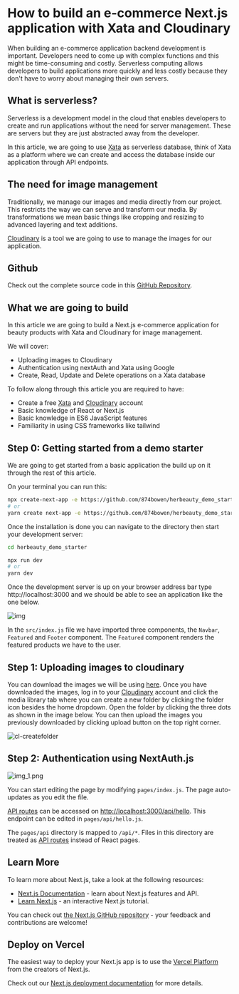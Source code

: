 # How to build an e-commerce Next.js application with Xata and Cloudinary
When building an e-commerce application backend development is important. Developers need to come up with complex functions and this might be time-consuming and costly. Serverless computing allows developers to build applications more quickly and less costly because they don't have to worry about managing their own servers.

## What is serverless?
Serverless is a development model in the cloud that enables developers to create and run applications without the need for server management. These are servers but they are just abstracted away from the developer.

In this article, we are going to use [Xata](https://xata.io/) as serverless database, think of Xata as a platform where we can create and access the database inside our application through API endpoints. 

## The need for image management

Traditionally, we manage our images and media directly from our project. This restricts the way we can serve and transform our media. By transformations we mean basic things like cropping and resizing to advanced layering and text additions.

[Cloudinary](https://cloudinary.com/) is a tool we are going to use to manage the images for our application.

## Github

Check out the complete source code in this  [GitHub Repository](https://github.com/874bowen/herbeauty).


## What we are going to build
In this article we are going to build a Next.js e-commerce application for beauty products with Xata and Cloudinary for image management. 

We will cover:
- Uploading images to Cloudinary
- Authentication using nextAuth and Xata using Google
- Create, Read, Update and Delete operations on a Xata database

To follow along through this article you are required to have:

- Create a free [Xata](https://xata.io/) and [Cloudinary](https://cloudinary.com/) account
- Basic knowledge of React or Next.js
- Basic knowledge in ES6 JavaScript features
- Familiarity in using CSS frameworks like tailwind 


## Step 0: Getting started from a demo starter

We are going to get started from a basic application the build up on it through the rest of this article.

On your terminal you can run this:

```bash
npx create-next-app -e https://github.com/874bowen/herbeauty_demo_starter
# or 
yarn create next-app -e https://github.com/874bowen/herbeauty_demo_starter
```
Once the installation is done you can navigate to the directory then start your development server:

```bash
cd herbeauty_demo_starter

npx run dev
# or
yarn dev

```
Once the development server is up on your browser address bar type http://localhost:3000 and we should be able to see an application like the one below.

![img](https://res.cloudinary.com/bowenivan/image/upload/c_scale,h_840,q_auto:best,w_1440/v1670145998/Articles/herbeauty/demo_ss_xzv5v2.png)

In the `src/index.js` file we have imported three components, the `Navbar`, `Featured` and `Footer` component. The `Featured` component renders the featured products we have to the user.


## Step 1: Uploading images to cloudinary

You can download the images we will be using [here](https://collection.cloudinary.com/bowenivan/f98fd40280ed3113c0bf0e094a7ceb9a). Once you have downloaded the images, log in to your   [Cloudinary](https://cloudinary.com/) account and click the media library tab where you can create a new folder by clicking the folder icon besides the home dropdown. 
Open the folder by clicking the three dots as shown in the image below. You can then upload the images you previously downloaded by clicking upload button on the top right corner.

![cl-createfolder](https://res.cloudinary.com/bowenivan/image/upload/c_scale,h_840,q_auto:best,w_1440/v1670153679/Articles/herbeauty/cl-folder_s50e9c.png)

## Step 2: Authentication using NextAuth.js  



![img_1.png](https://res.cloudinary.com/bowenivan/image/upload/c_scale,h_840,q_auto:best,w_1440/v1669032197/bowen-uploads/herbeauty_db_schema_jdm4s0.png)

You can start editing the page by modifying `pages/index.js`. The page auto-updates as you edit the file.

[API routes](https://nextjs.org/docs/api-routes/introduction) can be accessed on [http://localhost:3000/api/hello](http://localhost:3000/api/hello). This endpoint can be edited in `pages/api/hello.js`.

The `pages/api` directory is mapped to `/api/*`. Files in this directory are treated as [API routes](https://nextjs.org/docs/api-routes/introduction) instead of React pages.

## Learn More

To learn more about Next.js, take a look at the following resources:

- [Next.js Documentation](https://nextjs.org/docs) - learn about Next.js features and API.
- [Learn Next.js](https://nextjs.org/learn) - an interactive Next.js tutorial.

You can check out [the Next.js GitHub repository](https://github.com/vercel/next.js/) - your feedback and contributions are welcome!

## Deploy on Vercel

The easiest way to deploy your Next.js app is to use the [Vercel Platform](https://vercel.com/new?utm_medium=default-template&filter=next.js&utm_source=create-next-app&utm_campaign=create-next-app-readme) from the creators of Next.js.

Check out our [Next.js deployment documentation](https://nextjs.org/docs/deployment) for more details.
